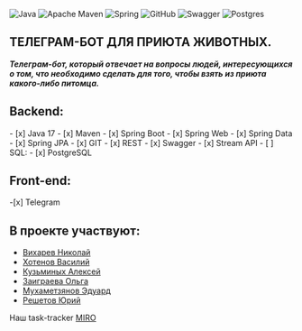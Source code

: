 ![Java](https://img.shields.io/badge/java-%23ED8B00.svg?style=for-the-badge&logo=java&logoColor=white)
![Apache Maven](https://img.shields.io/badge/Apache%20Maven-C71A36?style=for-the-badge&logo=Apache%20Maven&logoColor=white)
![Spring](https://img.shields.io/badge/spring-%236DB33F.svg?style=for-the-badge&logo=spring&logoColor=white)
![GitHub](https://img.shields.io/badge/github-%23121011.svg?style=for-the-badge&logo=github&logoColor=white)
![Swagger](https://img.shields.io/badge/-Swagger-%23Clojure?style=for-the-badge&logo=swagger&logoColor=white)
![Postgres](https://img.shields.io/badge/postgres-%23316192.svg?style=for-the-badge&logo=postgresql&logoColor=white)

<h2>ТЕЛЕГРАМ-БОТ ДЛЯ ПРИЮТА ЖИВОТНЫХ.</h2>

***Телеграм-бот, который отвечает на вопросы людей, 
интересующихся о том, что необходимо сделать для 
того, чтобы взять из приюта какого-либо питомца.***

<h2>Backend:</h2>
- [x] Java 17 
- [x] Maven
- [x] Spring Boot
- [x] Spring Web
- [x] Spring Data
- [x] Spring JPA
- [x] GIT
- [x] REST
- [x] Swagger
- [x] Stream API
- [ ] SQL:
- [x] PostgreSQL

<h2>Front-end:</h2>
-[x] Telegram

<h2>В проекте участвуют:</h2>
<ul>
<li><a href="https://github.com/ViharevN">Вихарев Николай</a></li>
<li><a href="https://github.com/VasiliyKhotenov13">Хотенов Василий</a></li>
<li><a href="https://github.com/Al3x3y86">Кузьминых Алексей</a></li>
<li><a href="https://github.com/olgazaigraewa">Заиграева Ольга</a></li>
<li><a href="https://github.com/Edward-Kazan-Skypro">Мухаметзянов Эдуард</a></li>
<li><a href="https://github.com/yura178500">Решетов Юрий</a></li>
</ul>

Наш task-tracker
<a href="https://miro.com/app/board/uXjVPnO21qQ=/">MIRO</a>



